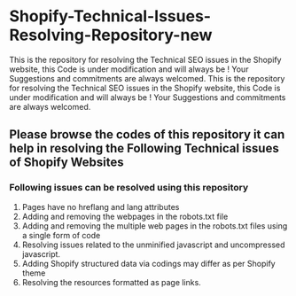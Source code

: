 # Shopify-Technical-Issues-Resolving-Repository-new
This is the repository for resolving the Technical SEO issues in the Shopify website, this Code is under modification and will always be ! Your Suggestions and commitments are always welcomed.
This is the repository for resolving the Technical SEO issues in the Shopify website, this Code is under modification and will always be ! Your Suggestions and commitments are always welcomed.
<h2> Please browse the codes of this repository it can help in resolving the Following Technical issues of Shopify Websites</h2>
<h3>Following issues can be resolved using this repository</h3>
  <ol>
    <li>Pages have no hreflang and lang attributes</li>
    <li>Adding and removing the webpages in the robots.txt file</li>
    <li>Adding and removing the multiple web pages in the robots.txt files using a single form of code</li>
    <li>Resolving issues related to the unminified javascript and uncompressed javascript.</li>
    <li>Adding Shopify structured data via codings may differ as per Shopify theme</li>
    <li>Resolving the resources formatted as page links.</li>
</ol>
